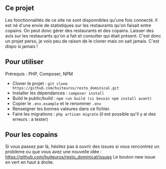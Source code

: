 ## Ce projet

Les fonctionnalités de ce site ne sont disponnibles qu'une fois connecté. 
Il est né d'une envie de statistiques sur les restaurants qu'on faisait entre copains.
On peut donc gérer des restaurants et des copains. Laisser des avis sur les restaurants qu'on a fait et consulter qui était présent.
C'est donc un projet perso, je vois peu de raison de le cloner mais on sait jamais. C'est dispo si jamais !

## Pour utiliser
Prérequis : PHP, Composer, NPM

- Cloner le projet : ```git clone https://github.com/huiteuros/resto_dominical.git```
- Installer les dépendances : ```composer install```
- Build le public/build : ```npm run build (si besoin npm install avant)```
- Copier le ```.env.example``` et le renommer ```.env```
- Renseigner les bonnes valeures dans ce fichier.
- Faire les migrations : ```php artisan migrate``` (il est possible qu'il y ai des erreurs : à tester)

## Pour les copains 
Si vous passez par là, hésitez pas à ouvrir des issues si vous rencontrez un problème ou que vous avez une nouvelle idée :
https://github.com/huiteuros/resto_dominical/issues
Le bouton new issue en vert en haut à droite.
